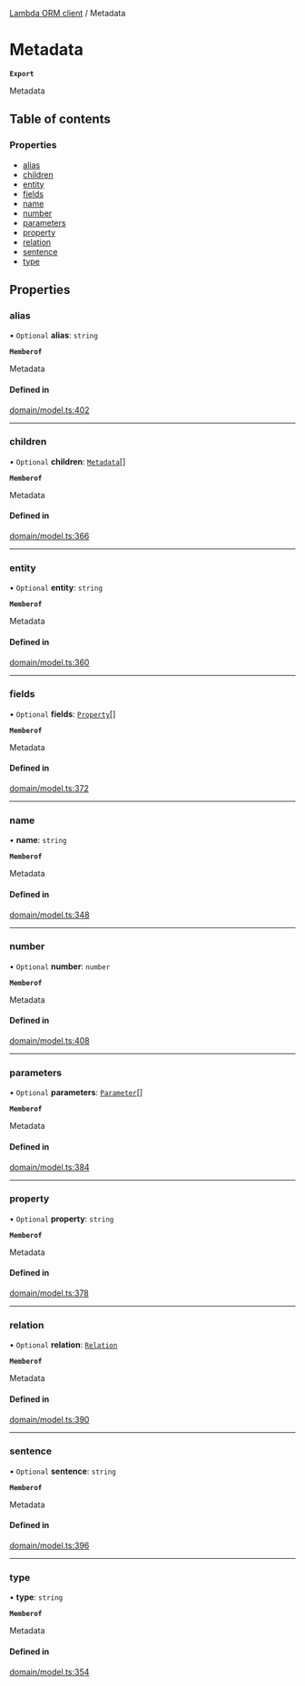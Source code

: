 [Lambda ORM client](../README.md) / Metadata

# Metadata

**`Export`**

Metadata

## Table of contents

### Properties

- [alias](Metadata.md#alias)
- [children](Metadata.md#children)
- [entity](Metadata.md#entity)
- [fields](Metadata.md#fields)
- [name](Metadata.md#name)
- [number](Metadata.md#number)
- [parameters](Metadata.md#parameters)
- [property](Metadata.md#property)
- [relation](Metadata.md#relation)
- [sentence](Metadata.md#sentence)
- [type](Metadata.md#type)

## Properties

### alias

• `Optional` **alias**: `string`

**`Memberof`**

Metadata

#### Defined in

[domain/model.ts:402](https://github.com/FlavioLionelRita/lambdaorm-client-node/blob/b5acaf4/src/lib/domain/model.ts#L402)

___

### children

• `Optional` **children**: [`Metadata`](Metadata.md)[]

**`Memberof`**

Metadata

#### Defined in

[domain/model.ts:366](https://github.com/FlavioLionelRita/lambdaorm-client-node/blob/b5acaf4/src/lib/domain/model.ts#L366)

___

### entity

• `Optional` **entity**: `string`

**`Memberof`**

Metadata

#### Defined in

[domain/model.ts:360](https://github.com/FlavioLionelRita/lambdaorm-client-node/blob/b5acaf4/src/lib/domain/model.ts#L360)

___

### fields

• `Optional` **fields**: [`Property`](Property.md)[]

**`Memberof`**

Metadata

#### Defined in

[domain/model.ts:372](https://github.com/FlavioLionelRita/lambdaorm-client-node/blob/b5acaf4/src/lib/domain/model.ts#L372)

___

### name

• **name**: `string`

**`Memberof`**

Metadata

#### Defined in

[domain/model.ts:348](https://github.com/FlavioLionelRita/lambdaorm-client-node/blob/b5acaf4/src/lib/domain/model.ts#L348)

___

### number

• `Optional` **number**: `number`

**`Memberof`**

Metadata

#### Defined in

[domain/model.ts:408](https://github.com/FlavioLionelRita/lambdaorm-client-node/blob/b5acaf4/src/lib/domain/model.ts#L408)

___

### parameters

• `Optional` **parameters**: [`Parameter`](Parameter.md)[]

**`Memberof`**

Metadata

#### Defined in

[domain/model.ts:384](https://github.com/FlavioLionelRita/lambdaorm-client-node/blob/b5acaf4/src/lib/domain/model.ts#L384)

___

### property

• `Optional` **property**: `string`

**`Memberof`**

Metadata

#### Defined in

[domain/model.ts:378](https://github.com/FlavioLionelRita/lambdaorm-client-node/blob/b5acaf4/src/lib/domain/model.ts#L378)

___

### relation

• `Optional` **relation**: [`Relation`](Relation.md)

**`Memberof`**

Metadata

#### Defined in

[domain/model.ts:390](https://github.com/FlavioLionelRita/lambdaorm-client-node/blob/b5acaf4/src/lib/domain/model.ts#L390)

___

### sentence

• `Optional` **sentence**: `string`

**`Memberof`**

Metadata

#### Defined in

[domain/model.ts:396](https://github.com/FlavioLionelRita/lambdaorm-client-node/blob/b5acaf4/src/lib/domain/model.ts#L396)

___

### type

• **type**: `string`

**`Memberof`**

Metadata

#### Defined in

[domain/model.ts:354](https://github.com/FlavioLionelRita/lambdaorm-client-node/blob/b5acaf4/src/lib/domain/model.ts#L354)
